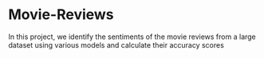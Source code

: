 # Movie-Reviews
In this project, we identify the sentiments of the movie reviews from a large dataset using various models and calculate their accuracy scores
